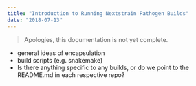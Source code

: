 ```yaml
---
title: "Introduction to Running Nextstrain Pathogen Builds"
date: "2018-07-13"
---
```


> Apologies, this documentation is not yet complete.

* general ideas of encapsulation
* build scripts (e.g. snakemake)
* Is there anything specific to any builds, or do we point to the README.md in each respective repo?
